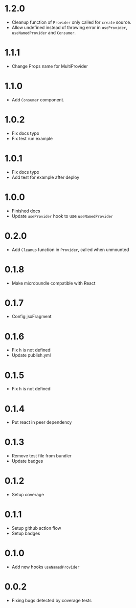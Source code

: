 # 1.2.0

- Cleanup function of `Provider` only called for `create` source.
- Allow undefined instead of throwing error in `useProvider`, `useNamedProvider` and `Consumer`.

# 1.1.1

- Change Props name for MultiProvider

# 1.1.0

- Add `Consumer` component.

# 1.0.2

- Fix docs typo
- Fix test run example

# 1.0.1

- Fix docs typo
- Add test for example after deploy

# 1.0.0

- Finished docs
- Update `useProvider` hook to use `useNamedProvider`

# 0.2.0

- Add `Cleanup` function in `Provider`, called when unmounted

# 0.1.8

- Make microbundle compatible with React

# 0.1.7

- Config jsxFragment

# 0.1.6

- Fix h is not defined
- Update publish.yml

# 0.1.5

- Fix h is not defined

# 0.1.4

- Put react in peer dependency

# 0.1.3

- Remove test file from bundler
- Update badges

# 0.1.2

- Setup coverage

# 0.1.1

- Setup github action flow
- Setup badges

# 0.1.0

- Add new hooks `useNamedProvider`

# 0.0.2

- Fixing bugs detected by coverage tests
